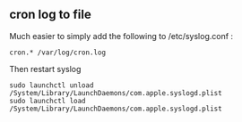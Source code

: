 cron log to file
---
Much easier to simply add the following to /etc/syslog.conf :
```
cron.* /var/log/cron.log 
```
Then restart syslog
```shell
sudo launchctl unload /System/Library/LaunchDaemons/com.apple.syslogd.plist 
sudo launchctl load /System/Library/LaunchDaemons/com.apple.syslogd.plist 
```
